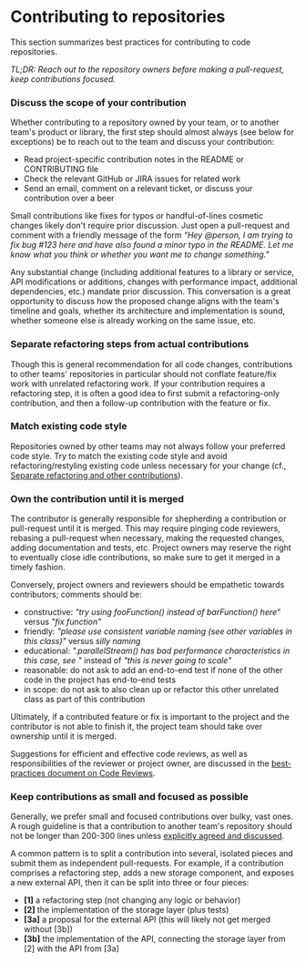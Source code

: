 # Contributing to repositories

This section summarizes best practices for contributing to code repositories.

*TL;DR: Reach out to the repository owners before making a pull-request, keep contributions focused.*

### Discuss the scope of your contribution
Whether contributing to a repository owned by your team, or to another team's product or library, the first step should
almost always (see below for exceptions) be to reach out to the team and discuss your contribution:

- Read project-specific contribution notes in the README or CONTRIBUTING file
- Check the relevant GitHub or JIRA issues for related work
- Send an email, comment on a relevant ticket, or discuss your contribution over a beer

Small contributions like fixes for typos or handful-of-lines cosmetic changes likely don't require prior discussion.
Just open a pull-request and comment with a friendly message of the form *"Hey @person, I am trying to fix bug #123 here
and have also found a minor typo in the README. Let me know what you think or whether you want me to change something."*

Any substantial change (including additional features to a library or service, API modifications or additions, changes
with performance impact, additional dependencies, etc.) mandate prior discussion. This conversation is a great
opportunity to discuss how the proposed change aligns with the team's timeline and goals, whether its architecture and
implementation is sound, whether someone else is already working on the same issue, etc.


### Separate refactoring steps from actual contributions
Though this is general recommendation for all code changes, contributions to other teams' repositories in particular
should not conflate feature/fix work with unrelated refactoring work. If your contribution requires a refactoring step,
it is often a good idea to first submit a refactoring-only contribution, and then a follow-up contribution with the
feature or fix.


### Match existing code style
Repositories owned by other teams may not always follow your preferred code style. Try to match the existing code style
and avoid refactoring/restyling existing code unless necessary for your change (cf., [Separate refactoring and other
contributions](#separate-refactoring-and-other-contributions)).


### Own the contribution until it is merged
The contributor is generally responsible for shepherding a contribution or pull-request until it is merged. This may
require pinging code reviewers, rebasing a pull-request when necessary, making the requested changes, adding
documentation and tests, etc. Project owners may reserve the right to eventually close idle contributions, so make sure
to get it merged in a timely fashion.

Conversely, project owners and reviewers should be empathetic towards contributors; comments should be:

- constructive: *"try using fooFunction() instead of barFunction() here"* versus *"fix function"*
- friendly: *"please use consistent variable naming (see other variables in this class)"* versus *silly naming*
- educational: *".parallelStream() has bad performance characteristics in this case, see <link>"* instead of *"this is never going to scale"*
- reasonable: do not ask to add an end-to-end test if none of the other code in the project has end-to-end tests
- in scope: do not ask to also clean up or refactor this other unrelated class as part of this contribution

Ultimately, if a contributed feature or fix is important to the project and the contributor is not able to finish it,
the project team should take over ownership until it is merged.

Suggestions for efficient and effective code reviews, as well as responsibilities of the reviewer or project owner, are
discussed in the [best-practices document on Code Reviews](../code-reviews/readme.md).


### Keep contributions as small and focused as possible
Generally, we prefer small and focused contributions over bulky, vast ones. A rough guideline is that a contribution
to another team's repository should not be longer than 200-300 lines unless
[explicitly agreed and discussed](#discuss-the-scope-of-your-contribution).

A common pattern is to split a contribution into several, isolated pieces and submit them as independent pull-requests.
For example, if a contribution comprises a refactoring step, adds a new storage component, and exposes a new external
API, then it can be split into three or four pieces: 

- **[1]** a refactoring step (not changing any logic or behavior)
- **[2]** the implementation of the storage layer (plus tests)
- **[3a]** a proposal for the external API (this will likely not get merged without [3b])
- **[3b]** the implementation of the API, connecting the storage layer from [2] with the API from [3a]
